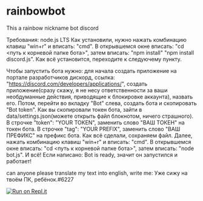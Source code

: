 # rainbowbot
This a rainbow nickname bot discord

Требования: node.js LTS
Как установили, нужно нажать комбинацию клавиш "win+r" и вписать: "cmd".
В открывшемся окне вписать: "cd <путь к корневой папке бота>", затем вписать: "npm install" "npm install discord.js". Как всё установится, переходите к следуючему пункту.

Чтобы запустить бота нужно: 
для начала создать приложение на портале разработчиков дискорд, ссылка: "https://discord.com/developers/applications/", создать приложение(сразу скажу, я не несу ответственности за ваши необдуманные действия, приводящие к блокировке аккаунта), назвать его. Потом, перейти во вкладку "Bot" слева, создать бота и скопировать "Bot token". Как вы скопировали токен бота, зайти в data/settings.json(можете открыть файл блокнотом, ничего страшного). В строчке "token": "YOUR TOKEN", заменить слово "ВАШ ТОКЕН" на токен бота. В строчке "tag":  "YOUR PREFIX", заменить слово "ВАШ ПРЕФИКС" на префикс бота.
Как всё сделали, сохраняем файл. Далее,
нажать комбинацию клавиш "win+r" и вписать: "cmd".
В открывшемся окне вписать: "cd <путь к корневой папке бота>", затем вписать: "node bot.js". И всё! Если написано: Bot is ready, значит он запустился и работает!

can anyone please translate my text into english, write me: Уже сижу на твоём ПК, ребёнок.#6227

[![Run on Repl.it](https://repl.it/badge/github/TerminalPR0/rainbowbot)](https://repl.it/github/TerminalPR0/rainbowbot)
